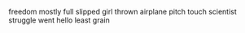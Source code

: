 freedom mostly full slipped girl thrown airplane pitch touch scientist struggle went hello least grain